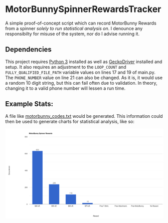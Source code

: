 # MotorBunnySpinnerRewardsTracker
A simple proof-of-concept script which can record MotorBunny Rewards from a spinner *solely to run statistical analysis on*. I denounce any responsibilty for misuse of the system, nor do I advise running it.

## Dependencies
This project requires [Python 3](https://www.python.org/downloads/) installed as well as [GeckoDriver](https://github.com/mozilla/geckodriver/releases) installed and setup. It also requires an adjustment to the `LOOP_COUNT` and `FULLY_QUALIFIED_FILE_PATH` variable values on lines 17 and 19 of main.py. The `PHONE_NUMBER` value on line 21 can also be changed. As it is, it would use a random 10 digit string, but this can fail often due to validation. In theory, changing it to a valid phone number will lessen a run time.

## Example Stats:

A file like [motorbunny_codes.txt](Resources/motorbunny_codes.txt) would be generated. This information could then be used to generate charts for statistical analysis, like so:

<img src="Resources/MotorBunny.png"/>
